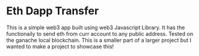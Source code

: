 # Eth Dapp Transfer

This is a simple web3 app built using web3 Javascript Library. It has the functionaily to send eth from curr account to any public address. Tested on the ganache local blockchain. This is a smaller part of a larger project but I wanted to make a project to showcase this!

